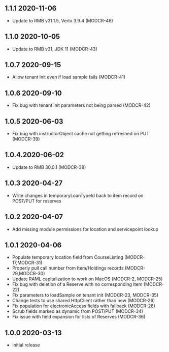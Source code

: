 ## 1.1.1 2020-11-06
* Update to RMB v31.1.5, Vertx 3.9.4 (MODCR-46)

## 1.1.0 2020-10-05
* Update to RMB v31, JDK 11 (MODCR-43)

## 1.0.7 2020-09-15
* Allow tenant init even if load sample fails (MODCR-41)

## 1.0.6 2020-09-10
* Fix bug with tenant init parameters not being parsed (MODCR-42)

## 1.0.5 2020-06-03
* Fix bug with instructorObject cache not getting refreshed on PUT (MODCR-39)

## 1.0.4.2020-06-02
* Update to RMB 30.0.1 (MODCR-38)

## 1.0.3 2020-04-27
* Write changes in temporaryLoanTypeId back to item record on POST/PUT for reserves

## 1.0.2 2020-04-07
* Add missing module permissions for location and servicepoint lookup

## 1.0.1 2020-04-06

* Populate temporary location field from CourseListing (MODCR-17,MODCR-31)
* Properly pull call number from Item/Holdings records (MODCR-29,MODCR-30)
* Update RAML capitalization to work on MacOS (MODCR-2,  MODCR-25)
* Fix bug with deletion of a Reserve with no corresponding Item (MODCR-22)
* Fix parameters to loadSample on tenant init (MODCR-23, MODCR-35)
* Change tests to use shared HttpClient rather than new (MODCR-26)
* Fix population for electronicAccess fields with fallback (MODCR-28)
* Scrub fields marked as dynamic from POST/PUT (MODCR-34)
* Fix issue with field expansion for lists of Reserves (MODCR-36)


## 1.0.0 2020-03-13

* Initial release
